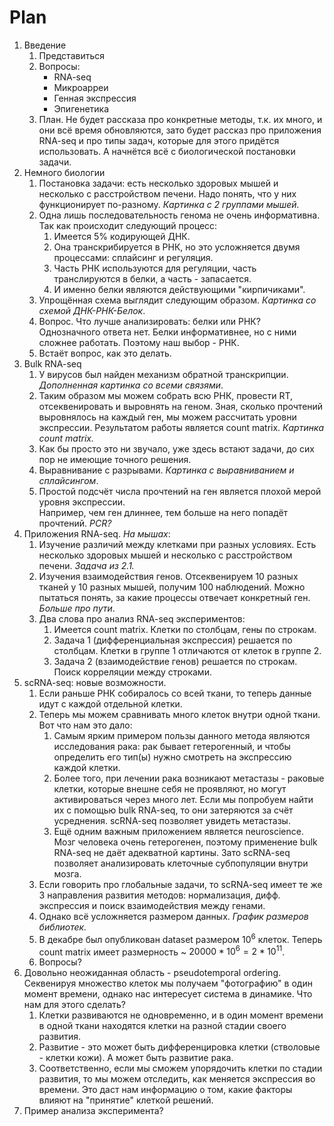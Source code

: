 # Plan
1. Введение
    1. Представиться
    2. Вопросы:
        * RNA-seq
        * Микроарреи
        * Генная экспрессия
        * Эпигенетика
    3. План. Не будет рассказа про конкретные методы, т.к. их много, и они всё время обновляются, зато будет рассказ про приложения RNA-seq и про типы задач, которые для этого придётся использовать. А начнётся всё с биологической постановки задачи.
2. Немного биологии
    1. Постановка задачи: есть несколько здоровых мышей и несколько с расстройством печени. Надо понять, что у них функционирует по-разному. *Картинка с 2 группами мышей.*
    2. Одна лишь последовательность генома не очень информативна. Так как происходит следующий процесс:
        1. Имеется 5% кодирующей ДНК.
        2. Она транскрибируется в РНК, но это усложняется двумя процессами: сплайсинг и регуляция.
        3. Часть РНК используются для регуляции, часть транслируются в белки, а часть - запасается.
        4. И именно белки являются действующими "кирпичиками".
    3. Упрощённая схема выглядит следующим образом. *Картинка со схемой ДНК-РНК-Белок*.
    4. Вопрос. Что лучше анализировать: белки или РНК?  
       Однозначного ответа нет. Белки информативнее, но с ними сложнее работать. Поэтому наш выбор - РНК.
    5. Встаёт вопрос, как это делать.
3. Bulk RNA-seq
    1. У вирусов был найден механизм обратной транскрипции. *Дополненная картинка со всеми связями*.
    2. Таким образом мы можем собрать всю РНК, провести RT, отсеквенировать и выровнять на геном. Зная, сколько прочтений выровнялось на каждый ген, мы можем рассчитать уровни экспрессии. Результатом работы является count matrix. *Картинка count matrix.*
    3. Как бы просто это ни звучало, уже здесь встают задачи, до сих пор не имеющие точного решения.
      1. Выравнивание с разрывами. *Картинка с выравниванием и сплайсингом*.
      2. Простой подсчёт числа прочтений на ген является плохой мерой уровня экспрессии.  
        Например, чем ген длиннее, тем больше на него попадёт прочтений. *PCR?*
4. Приложения RNA-seq. *На мышах*:
    1. Изучение различий между клетками при разных условиях. Есть несколько здоровых мышей и несколько с расстройством печени. *Задача из 2.1.*
    2. Изучения взаимодействия генов. Отсеквенируем 10 разных тканей у 10 разных мышей, получим 100 наблюдений. Можно пытаться понять, за какие процессы отвечает конкретный ген. *Больше про пути*.
    3. Два слова про анализ RNA-seq экспериментов:
        1. Имеется count matrix. Клетки по столбцам, гены по строкам.
        2. Задача 1 (дифференциальная экспрессия) решается по столбцам. Клетки в группе 1 отличаются от клеток в группе 2.
        3. Задача 2 (взаимодействие генов) решается по строкам. Поиск корреляции между строками.
5. scRNA-seq: новые возможности.
    1. Если раньше РНК собиралось со всей ткани, то теперь данные идут с каждой отдельной клетки.
    2. Теперь мы можем сравнивать много клеток внутри одной ткани. Вот что нам это дало:
        1. Самым ярким примером пользы данного метода являются исследования рака: рак бывает гетерогенный, и чтобы определить его тип(ы) нужно смотреть на экспрессию каждой клетки.
        2. Более того, при лечении рака возникают метастазы - раковые клетки, которые внешне себя не проявляют, но могут активироваться через много лет. Если мы попробуем найти их с помощью bulk RNA-seq, то они затеряются за счёт усреднения. scRNA-seq позволяет увидеть метастазы.
        3. Ещё одним важным приложением является neuroscience. Мозг человека очень гетерогенен, поэтому применение bulk RNA-seq не даёт адекватной картины. Зато scRNA-seq позволяет анализировать клеточные субпопуляции внутри мозга.
    3. Если говорить про глобальные задачи, то scRNA-seq имеет те же 3 направления развития методов: нормализация, дифф. экспрессия и поиск взаимодействия между генами.
    3. Однако всё усложняется размером данных. *График размеров библиотек.*
    4. В декабре был опубликован dataset размером $10^6$ клеток. Теперь count matrix имеет размерность ~ $20000 * 10^6 = 2*10^{11}$.
    5. Вопросы?
6. Довольно неожиданная область - pseudotemporal ordering. Секвенируя множество клеток мы получаем "фотографию" в один момент времени, однако нас интересует система в динамике. Что нам для этого сделать?
    1. Клетки развиваются не одновременно, и в один момент времени в одной ткани находятся клетки на разной стадии своего развития.
    2. Развитие - это может быть дифференцировка клетки (стволовые - клетки кожи). А может быть развитие рака.
    3. Соответственно, если мы сможем упорядочить клетки по стадии развития, то мы можем отследить, как меняется экспрессия во времени. Это даст нам информацию о том, какие факторы влияют на "принятие" клеткой решений.
6. Пример анализа эксперимента?
